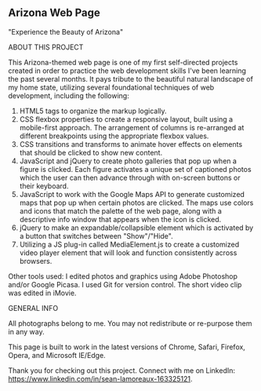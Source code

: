 ## Arizona Web Page

"Experience the Beauty of Arizona"

ABOUT THIS PROJECT

This Arizona-themed web page is one of my first self-directed projects created in order to practice the web development skills I've been learning the past several months. It pays tribute to the beautiful natural landscape of my home state, utilizing several foundational techniques of web development, including the following:

1. HTML5 tags to organize the markup logically.
2. CSS flexbox properties to create a responsive layout, built using a mobile-first approach. The arrangement of columns is re-arranged at different breakpoints using the appropriate flexbox values.
3. CSS transitions and transforms to animate hover effects on elements that should be clicked to show new content.
4. JavaScript and jQuery to create photo galleries that pop up when a figure is clicked. Each figure activates a unique set of captioned photos which the user can then advance through with on-screen buttons or their keyboard.
5. JavaScript to work with the Google Maps API to generate customized maps that pop up when certain photos are clicked. The maps use colors and icons that match the palette of the web page, along with a descriptive info window that appears when the icon is clicked.
6. jQuery to make an expandable/collapsible element which is activated by a button that switches between "Show"/"Hide".
7. Utilizing a JS plug-in called MediaElement.js to create a customized video player element that will look and function consistently across browsers.

Other tools used: I edited photos and graphics using Adobe Photoshop and/or Google Picasa. I used Git for version control. The short video clip was edited in iMovie.

GENERAL INFO

All photographs belong to me. You may not redistribute or re-purpose them in any way.

This page is built to work in the latest versions of Chrome, Safari, Firefox, Opera, and Microsoft IE/Edge.

Thank you for checking out this project. Connect with me on LinkedIn: https://www.linkedin.com/in/sean-lamoreaux-163325121.

